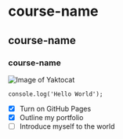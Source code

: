 # course-name
## course-name
### course-name

![Image of Yaktocat](https://octodex.github.com/images/yaktocat.png)

```
console.log('Hello World');
```


- [x] Turn on GitHub Pages
- [x] Outline my portfolio
- [ ] Introduce myself to the world
